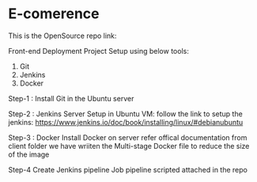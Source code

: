 # E-comerence 

This is the OpenSource repo link: 

Front-end Deployment 
Project Setup using below tools:
1. Git
2. Jenkins
3. Docker

Step-1 : Install Git in the Ubuntu server

Step-2 : Jenkins Server Setup in Ubuntu VM:
follow the link to setup the jenkins: https://www.jenkins.io/doc/book/installing/linux/#debianubuntu

Step-3 : Docker 
Install Docker on server refer offical documentation
from client folder we have wriiten the Multi-stage Docker file to reduce the size of the image

Step-4 Create Jenkins pipeline Job
pipeline scripted attached in the repo 




